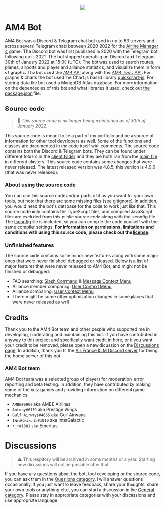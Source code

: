 <p align="center">
  <img src="https://i.ibb.co/9wxwVGw/b69dc3710a4ecbaaf36454ee253863b2-2.png" />
</p>

# AM4 Bot
AM4 Bot was a Discord & Telegram chat bot used in up to 63 servers and across several Telegram chats between 2020-2022 for the [Airline Manager 4](https://airline4.net/) game. The Discord bot was first published in 2020 with the Telegram bot following up in 2021. The bot stopped operating on Discord and Telegram 30th of January 2022 at 15:00 (UTC). The bot was used to search routes, planes, airports and player and alliance statistics, and visualize them in form of graphs. The bot used the [AM4 API](https://airline4.net/api/docs/) along with the [AM4 Tools API](https://api.am4tools.com/). For graphs & charts the bot used the Chart.js based library [quickchart-js](https://quickchart.io/). For storing data the bot used a MongoDB Atlas database. For more information on the dependecies of this bot and what libraries it used, check out [the package.json](package.json) file.

## Source code
> 📝 _This source code is no longer being maintained as of 30th of January 2022_.

This source code is meant to be a part of my portfolio and be a source of information for other tool developers as well. Some of the functions and classes are documented in the code itself with comments. The source code contains both the Discord & Telegram bots. They can be found under different folders in the [client folder](client) and they are both ran from the [main file](bot.ts) in different clusters. This source code contains some changes that were never released. The latest released version was 4.8.5, this version is 4.9.0 (that was never released).

### About using the source code
You can use this source code and/or parts of it as you want for your own tools, but note that there are some missing files (see [gitignore](.gitignore)). In addition, you would need the bot's database for the code to work just like that. This source code only contains the TypeScript files, and compiled JavaScript files are excluded from this public source code along with the jsconfig file. The [tsconfig](tsconfig.json) file is included, so you can compile the code yourself with the same compiler settings. **For information on permissions, limitations and conditions with using this source code, please check out the [license](LICENSE)**. 

### Unfinished features
The source code contains some minor new features along with some major ones that were never finished, debugged or released. Below is a list of major features that were never released to AM4 Bot, and might not be finished or debugged:
- FAQ searching: [Slash Command](client/discord/commands/faq.ts) & [Message Context Menu](client/discord/context/faq.ts)
- Alliance member comparing: [User Context Menu](client/discord/context/compareMember.ts)
- Alliance comparing: [User Context Menu](client/discord/context/compareAlliance.ts)
- There might be some other optimization changes in some places that were never released as well

## Credits
Thank you to the AM4 Bot team and other people who supported me in developing, moderating and maintaining this bot. If you have contributed in anyway to this project and specifically want credit in here, or if you want your credit to be removed, please open a new dicussion on the [Discussions page](https://github.com/fsam4/AM4-Bot/discussions). In addition, thank you to the [Air France KLM Discord server](https://discord.gg/f8WHuRX) for being the home server of this bot.

### AM4 Bot team
AM4 Bot team was a selected group of players for moderation, error reporting and beta testing. In addition, they have contributed by making some of the quiz games and providing information on different game mechanics.
- `AMBE#6969` aka AMBE Airlines
- `Antony#6179` aka Prestige Wings
- `Gulf Airways#4655` aka Gulf Airways
- `IɴᴛᴇʀGᴀʟᴀᴄᴛɪᴄ#1010` aka InterGalactic
- `•_•#1381` aka Emeritas

# Discussions
> ⚠️ This respitory will be archived in some months or a year. Starting new dicussions will not be possible after that.

If you have any questions about the bot, tool developing or the source code, you can ask them in the [Questions category](https://github.com/fsam4/AM4-Bot/discussions/categories/questions). I will answer questions occasionally. If you just want to leave feedback, share your thoughts, share your own tools or anything else, you can start a discussion in the [General category](https://github.com/fsam4/AM4-Bot/discussions/categories/general). Please stay in appropriate categories with your discussions and use appropriate language.
